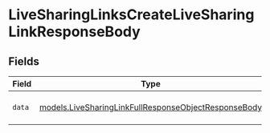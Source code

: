 # LiveSharingLinksCreateLiveSharingLinkResponseBody


## Fields

| Field                                                                                                              | Type                                                                                                               | Required                                                                                                           | Description                                                                                                        |
| ------------------------------------------------------------------------------------------------------------------ | ------------------------------------------------------------------------------------------------------------------ | ------------------------------------------------------------------------------------------------------------------ | ------------------------------------------------------------------------------------------------------------------ |
| `data`                                                                                                             | [models.LiveSharingLinkFullResponseObjectResponseBody](../models/livesharinglinkfullresponseobjectresponsebody.md) | :heavy_check_mark:                                                                                                 | Live Sharing Link object                                                                                           |